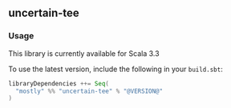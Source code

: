 ## uncertain-tee

### Usage

This library is currently available for Scala 3.3

To use the latest version, include the following in your `build.sbt`:

```scala
libraryDependencies ++= Seq(
  "mostly" %% "uncertain-tee" % "@VERSION@"
)
```
